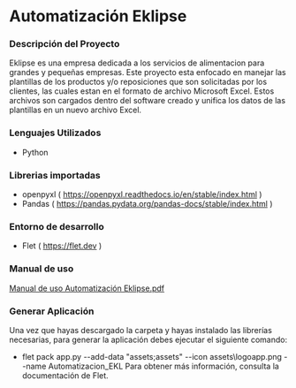 # Automatización Eklipse

### Descripción del Proyecto
Eklipse es una empresa dedicada a los servicios de alimentacion para grandes y pequeñas empresas.
Este proyecto esta enfocado en manejar las plantillas de los productos y/o reposiciones que son solicitadas por los clientes, las cuales estan en el formato de archivo Microsoft Excel. Estos archivos son cargados dentro del software creado y unifica los datos de las plantillas en un nuevo archivo Excel.

### Lenguajes Utilizados
- Python

### Librerias importadas
- openpyxl ( https://openpyxl.readthedocs.io/en/stable/index.html )
- Pandas ( https://pandas.pydata.org/pandas-docs/stable/index.html )

### Entorno de desarrollo
- Flet ( https://flet.dev )

### Manual de uso
[Manual de uso Automatización Eklipse.pdf](https://github.com/JoshirC/Automatizacion-Eklipse/files/14615390/Manual.de.uso.Automatizacion.Eklipse.pdf)

### Generar Aplicación
Una vez que hayas descargado la carpeta y hayas instalado las librerías necesarias, para generar la aplicación debes ejecutar el siguiente comando:
- flet pack app.py --add-data "assets;assets" --icon assets\logoapp.png  --name Automatizacion_EKL
Para obtener más información, consulta la documentación de Flet.
